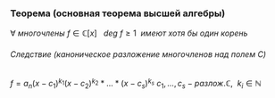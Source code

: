 ### Теорема (основная теорема высшей алгебры)
$\forall~многочлены~f\in \mathbb{C}[x]~~~deg~f\geq 1~~имеют~хотя~бы~один~корень$

###### Следствие (каноническое разложение многочленов над полем C)
$f = a_n(x - c_1)^{k_1}(x - c_2)^{k_2}*...*(x - c_s)^{k_s}$
$c_1,...,c_s - разлож. \mathbb{C},~~k_i \in\mathbb{N}$

